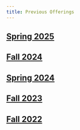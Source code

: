 ```yaml
---
title: Previous Offerings
---
```


## [Spring 2025](https://16-831.github.io/spring25/)

## [Fall 2024](https://16-831.github.io/fall24/)

## [Spring 2024](https://16-831.github.io/spring24)

## [Fall 2023](https://16-831.github.io/fall23)

## [Fall 2022](https://sites.google.com/view/16-831-cmu)
